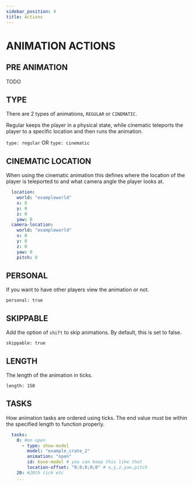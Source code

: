 ```yaml
---
sidebar_position: 4
title: Actions
---
```

# ANIMATION ACTIONS

## PRE ANIMATION

TODO

## TYPE
There are 2 types of animations, `REGULAR` or `CINEMATIC`.

Regular keeps the player in a physical state, while cinematic teleports the player to a specific location and then runs the animation.

`type: regular` OR `type: cinematic`

## CINEMATIC LOCATION
When using the cinematic animation this defines where the location of the player is teleported to and what camera angle the player looks at.

```yaml
  location:
    world: "exampleworld"
    x: 0
    y: 0
    z: 0
    yaw: 0
  camera-location:
    world: "exampleworld"
    x: 0
    y: 0
    z: 0
    yaw: 0
    pitch: 0
```

## PERSONAL
If you want to have other players view the animation or not.

`personal: true`

## SKIPPABLE
Add the option of `shift` to skip animations. By default, this is set to false.

`skippable: true`

## LENGTH
The length of the animation in ticks.

`length: 150`

## TASKS
How animation tasks are ordered using ticks. The end value must be within the specified length to function properly.

```yaml
  tasks:
    0: #on open
      - type: show-model
        model: "example_crate_2"
        animation: "open"
        id: base-model # you can keep this like that
        location-offset: "0;0;0;0;0" # x,y,z,yaw,pitch
    20: #20th tick etc
    ...
````
